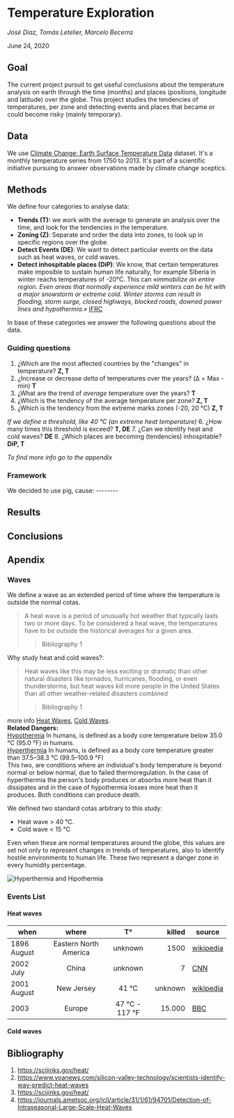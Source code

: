 #  Temperature Exploration
_José Díaz, Tomás Letelier, Marcelo Becerra_

June 24, 2020


## Goal
The current project pursuit to get useful conclusions about the temperature analysis on earth through the time (months) and places (positions, longitude and latitude) over the globe. This project studies the tendencies of temperatures, per zone and detecting events and places that became or could become risky (mainly temporary).

## Data
We use [Climate Change: Earth Surface Temperature Data](https://www.kaggle.com/berkeleyearth/climate-change-earth-surface-temperature-data) dataset.
It's a monthly temperature series from 1750 to 2013.
It's part of a scientific initiative pursuing to answer observations made by climate change sceptics.

## Methods
We define four categories to analyse data:
- **Trends (T):** we work with the average to generate an analysis over the time, and look for the tendencies in the temperature.
- **Zoning (Z)**: Separate and order the data into zones, to look up in specific regions over the globe.
- **Detect Events (DE)**: We want to detect particular events on the data such as heat waves, or cold waves.
- **Detect inhospitable places (DiP)**: We know, that certain temperatures make imposible to sustain human life naturally, for example Siberia in winter reachs temperatures of -20°C. This can _«immobilize an entire region. Even areas that normally experience mild winters can be hit with a major snowstorm or extreme cold. Winter storms can result in flooding, storm surge, closed highways, blocked roads, downed power lines and hypothermia.»_ [IFRC](https://www.ifrc.org/en/what-we-do/disaster-management/about-disasters/definition-of-hazard/extreme-temperatures/)

In base of these categories we answer the following questions about the data.

### Guiding questions
1. ¿Which are the most affected countries by the "changes" in temperature? **Z, T**
2. ¿Increase or decrease _delta_ of temperatures over the years? (Δ = Max - min) **T**
3. ¿What are the trend of _average_ temperature over the years? **T**
4. ¿Which is the tendency of the average temperature per zone? **Z, T**
5. ¿Which is the tendency from the extreme marks zones (-20, 20 °C) **Z, T** <br> 

_If we define a threshold, like 40 °C (an extreme heat temperature)_
6. ¿How many times this threshold is exceed? **T, DE**
7. ¿Can we identify heat and cold waves? **DE**
8. ¿Which places are becoming (tendencies) inhospitable? **DiP, T**

_To find more info go to the appendix_

### Framework
We decided to use pig, cause: --------


## Results

## Conclusions

## Apendix
### Waves
We define a wave as an extended period of time where the temperature is outside the normal cotas.
> A heat wave is a period of unusually hot weather that typically lasts two or more days. To be considered a heat wave, the temperatures have to be outside the historical averages for a given area.
> >Bibliography 1

Why study heat and cold waves?:
> Heat waves like this may be less exciting or dramatic than other natural disasters like tornados, hurricanes, flooding, or even thunderstorms, but heat waves kill more people in the United States than all other weather-related disasters combined
> > Bibliography 1

more info [Heat Waves](https://en.wikipedia.org/wiki/Heat_wave),
[Cold Waves](https://en.wikipedia.org/wiki/Cold_wave). <br>
**Related Dangers:** <br>
[Hypothermia](https://en.wikipedia.org/wiki/Hyperthermia) In humans, is defined as a body core temperature below 35.0 °C (95.0 °F) in humans.<br>
[Hyperthermia](https://en.wikipedia.org/wiki/Hypothermia)  In humans, is defined as a body core temperature greater than 37.5–38.3 °C (99.5–100.9 °F) <br>
This two, are conditions where an individual's body temperature is beyond normal or below normal, due to failed thermoregulation. In the case of hyperthermia the person's body produces or absorbs more heat than it dissipates and in the case of hypothermia losses more heat than it produces.
Both conditions can produce death.

We defined two standard cotas arbitrary to this study:
- Heat wave > 40 °C.
- Cold wave < 15 °C

Even when these are normal temperatures around the globe, this values are set not only to represent changes in trends of temperatures, also to identify hostile environments to human life. These two represent a danger zone in every humidity percentage. 

![Hyperthermia and Hipothermia](https://cdn.mos.cms.futurecdn.net/ozBdgXNz2Nyn2hLz4cVyyc-650-80.jpg)

### Events List
#### Heat waves
|when| where | T° | killed | source |
|---|:---:|:---:|---:|----|
|1896 August|Eastern North America | unknown | 1500| [wikipedia](https://en.wikipedia.org/wiki/List_of_heat_waves)
|2002 July| China | unknown | 7 | [CNN](http://edition.cnn.com/2002/WORLD/asiapcf/east/07/17/china.heatwave/index.html)
|2001 August| New Jersey| 41 °C | unknown| [wikipedia](https://en.wikipedia.org/wiki/List_of_heat_waves)
|2003| Europe|  47 °C - 117 °F| 15.000| [BBC](http://news.bbc.co.uk/2/hi/europe/3139694.stm)


#### Cold waves


## Bibliography
1. https://scijinks.gov/heat/
2. https://www.voanews.com/silicon-valley-technology/scientists-identify-way-predict-heat-waves
3. https://scijinks.gov/heat/
4. https://journals.ametsoc.org/jcli/article/31/1/61/94701/Detection-of-Intraseasonal-Large-Scale-Heat-Waves